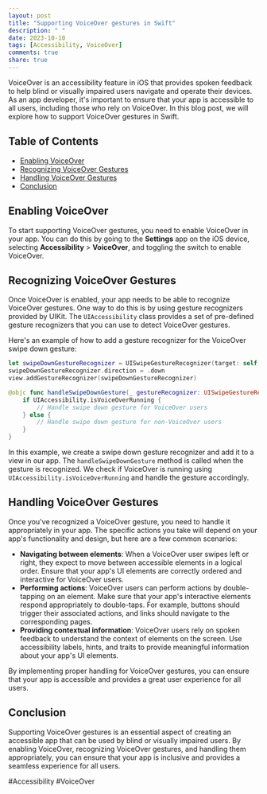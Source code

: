 ```yaml
---
layout: post
title: "Supporting VoiceOver gestures in Swift"
description: " "
date: 2023-10-10
tags: [Accessibility, VoiceOver]
comments: true
share: true
---
```


VoiceOver is an accessibility feature in iOS that provides spoken feedback to help blind or visually impaired users navigate and operate their devices. As an app developer, it's important to ensure that your app is accessible to all users, including those who rely on VoiceOver. In this blog post, we will explore how to support VoiceOver gestures in Swift.

## Table of Contents
- [Enabling VoiceOver](#enabling-voiceover)
- [Recognizing VoiceOver Gestures](#recognizing-voiceover-gestures)
- [Handling VoiceOver Gestures](#handling-voiceover-gestures)
- [Conclusion](#conclusion)

## Enabling VoiceOver

To start supporting VoiceOver gestures, you need to enable VoiceOver in your app. You can do this by going to the **Settings** app on the iOS device, selecting **Accessibility** > **VoiceOver**, and toggling the switch to enable VoiceOver.

## Recognizing VoiceOver Gestures

Once VoiceOver is enabled, your app needs to be able to recognize VoiceOver gestures. One way to do this is by using gesture recognizers provided by UIKit. The `UIAccessibility` class provides a set of pre-defined gesture recognizers that you can use to detect VoiceOver gestures.

Here's an example of how to add a gesture recognizer for the VoiceOver swipe down gesture:

```swift
let swipeDownGestureRecognizer = UISwipeGestureRecognizer(target: self, action: #selector(handleSwipeDownGesture(_:)))
swipeDownGestureRecognizer.direction = .down
view.addGestureRecognizer(swipeDownGestureRecognizer)

@objc func handleSwipeDownGesture(_ gestureRecognizer: UISwipeGestureRecognizer) {
    if UIAccessibility.isVoiceOverRunning {
        // Handle swipe down gesture for VoiceOver users
    } else {
        // Handle swipe down gesture for non-VoiceOver users
    }
}
```

In this example, we create a swipe down gesture recognizer and add it to a view in our app. The `handleSwipeDownGesture` method is called when the gesture is recognized. We check if VoiceOver is running using `UIAccessibility.isVoiceOverRunning` and handle the gesture accordingly.

## Handling VoiceOver Gestures

Once you've recognized a VoiceOver gesture, you need to handle it appropriately in your app. The specific actions you take will depend on your app's functionality and design, but here are a few common scenarios:

- **Navigating between elements**: When a VoiceOver user swipes left or right, they expect to move between accessible elements in a logical order. Ensure that your app's UI elements are correctly ordered and interactive for VoiceOver users.
- **Performing actions**: VoiceOver users can perform actions by double-tapping on an element. Make sure that your app's interactive elements respond appropriately to double-taps. For example, buttons should trigger their associated actions, and links should navigate to the corresponding pages.
- **Providing contextual information**: VoiceOver users rely on spoken feedback to understand the context of elements on the screen. Use accessibility labels, hints, and traits to provide meaningful information about your app's UI elements.

By implementing proper handling for VoiceOver gestures, you can ensure that your app is accessible and provides a great user experience for all users.

## Conclusion

Supporting VoiceOver gestures is an essential aspect of creating an accessible app that can be used by blind or visually impaired users. By enabling VoiceOver, recognizing VoiceOver gestures, and handling them appropriately, you can ensure that your app is inclusive and provides a seamless experience for all users.

#Accessibility #VoiceOver